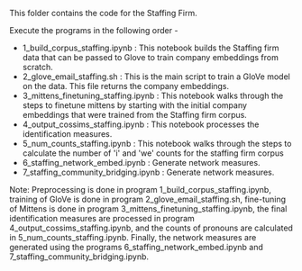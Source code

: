 This folder contains the code for the Staffing Firm.

Execute the programs in the following order -

* 1_build_corpus_staffing.ipynb : This notebook builds the Staffing firm data that can be passed to Glove to train company embeddings from scratch.
* 2_glove_email_staffing.sh : This is the main script to train a GloVe model on the data. This file returns the company embeddings.
* 3_mittens_finetuning_staffing.ipynb : This notebook walks through the steps to finetune mittens by starting with the initial company embeddings that were trained from the Staffing firm corpus.
* 4_output_cossims_staffing.ipynb : This notebook processes the identification measures.
* 5_num_counts_staffing.ipynb : This notebook walks through the steps to calculate the number of 'i' and 'we' counts for the staffing firm corpus
* 6_staffing_network_embed.ipynb : Generate network measures.
* 7_staffing_community_bridging.ipynb : Generate network measures.

Note: Preprocessing is done in program 1_build_corpus_staffing.ipynb, training of GloVe is done in program 2_glove_email_staffing.sh, fine-tuning of Mittens is done in program 3_mittens_finetuning_staffing.ipynb, the final identification measures are processed in program 4_output_cossims_staffing.ipynb, and the counts of pronouns are calculated in 5_num_counts_staffing.ipynb. Finally, the network measures are generated using the programs 6_staffing_network_embed.ipynb and 7_staffing_community_bridging.ipynb.
